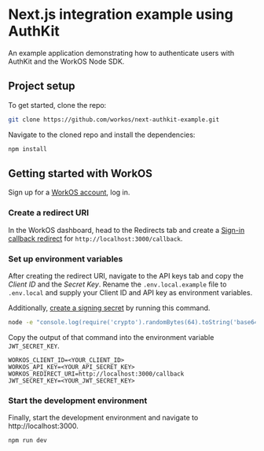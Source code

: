 # Next.js integration example using AuthKit

An example application demonstrating how to authenticate users with AuthKit and the WorkOS Node SDK.

## Project setup

To get started, clone the repo:

```bash
git clone https://github.com/workos/next-authkit-example.git
```

Navigate to the cloned repo and install the dependencies:

```bash
npm install
```

## Getting started with WorkOS

Sign up for a [WorkOS account](https://dashboard.workos.com/signup), log in.

### Create a redirect URI

In the WorkOS dashboard, head to the Redirects tab and create a [Sign-in callback redirect](https://workos.com/docs/user-management/1-configure-your-project/configure-a-redirect-uri) for `http://localhost:3000/callback`.

### Set up environment variables

After creating the redirect URI, navigate to the API keys tab and copy the _Client ID_ and the _Secret Key_. Rename the `.env.local.example` file to `.env.local` and supply your Client ID and API key as environment variables.

Additionally, [create a signing secret](https://workos.com/docs/user-management/3-handle-the-user-session/create-a-signing-secret) by running this command.

```bash
node -e "console.log(require('crypto').randomBytes(64).toString('base64'));"
```

Copy the output of that command into the environment variable `JWT_SECRET_KEY`.

```
WORKOS_CLIENT_ID=<YOUR_CLIENT_ID>
WORKOS_API_KEY=<YOUR_API_SECRET_KEY>
WORKOS_REDIRECT_URI=http://localhost:3000/callback
JWT_SECRET_KEY=<YOUR_JWT_SECRET_KEY>
```

### Start the development environment

Finally, start the development environment and navigate to http://localhost:3000.

```bash
npm run dev
```

